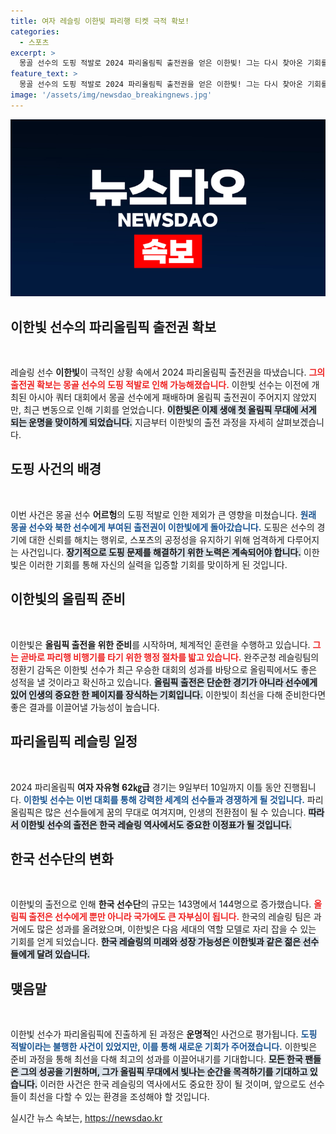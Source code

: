 ```yaml
---
title: 여자 레슬링 이한빛 파리행 티켓 극적 확보!
categories:
  - 스포츠
excerpt: >
  몽골 선수의 도핑 적발로 2024 파리올림픽 출전권을 얻은 이한빛! 그는 다시 찾아온 기회를 어떻게 활용할까? 완주군청 레슬링팀의 기대와 함께 올림픽 무대에 도전하는 그의 여정을 주목하라!
feature_text: >
  몽골 선수의 도핑 적발로 2024 파리올림픽 출전권을 얻은 이한빛! 그는 다시 찾아온 기회를 어떻게 활용할까? 완주군청 레슬링팀의 기대와 함께 올림픽 무대에 도전하는 그의 여정을 주목하라!
image: '/assets/img/newsdao_breakingnews.jpg'
---
```


<p><img src="/assets/img/newsdao_breakingnews.jpg" alt="cryptoinkorea 속보" /></p>

<h2 data-ke-size="size26">이한빛 선수의 파리올림픽 출전권 확보</h2>

<p data-ke-size="size16">&nbsp;</p>

<p>레슬링 선수 <b>이한빛</b>이 극적인 상황 속에서 2024 파리올림픽 출전권을 따냈습니다. <b><span style="color: #ee2323;">그의 출전권 확보는 몽골 선수의 도핑 적발로 인해 가능해졌습니다.</span></b> 이한빛 선수는 이전에 개최된 아시아 쿼터 대회에서 몽골 선수에게 패배하며 올림픽 출전권이 주어지지 않았지만, 최근 변동으로 인해 기회를 얻었습니다. <b><span style="background-color: #21538527;">이한빛은 이제 생애 첫 올림픽 무대에 서게 되는 운명을 맞이하게 되었습니다.</span></b> 지금부터 이한빛의 출전 과정을 자세히 살펴보겠습니다.</p>

<h2 data-ke-size="size26">도핑 사건의 배경</h2>

<p data-ke-size="size16">&nbsp;</p>

<p>이번 사건은 몽골 선수 <b>어르헝</b>의 도핑 적발로 인한 제외가 큰 영향을 미쳤습니다. <b><span style="color: #1a5490;">원래 몽골 선수와 북한 선수에게 부여된 출전권이 이한빛에게 돌아갔습니다.</span></b> 도핑은 선수의 경기에 대한 신뢰를 해치는 행위로, 스포츠의 공정성을 유지하기 위해 엄격하게 다루어지는 사건입니다. <b><span style="background-color: #21538527;">장기적으로 도핑 문제를 해결하기 위한 노력은 계속되어야 합니다.</span></b> 이한빛은 이러한 기회를 통해 자신의 실력을 입증할 기회를 맞이하게 된 것입니다.</p>

<h2 data-ke-size="size26">이한빛의 올림픽 준비</h2>

<p data-ke-size="size16">&nbsp;</p>

<p>이한빛은 <b>올림픽 출전을 위한 준비</b>를 시작하며, 체계적인 훈련을 수행하고 있습니다. <b><span style="color: #ee2323;">그는 곧바로 파리행 비행기를 타기 위한 행정 절차를 밟고 있습니다.</span></b> 완주군청 레슬링팀의 정환기 감독은 이한빛 선수가 최근 우승한 대회의 성과를 바탕으로 올림픽에서도 좋은 성적을 낼 것이라고 확신하고 있습니다. <b><span style="background-color: #21538527;">올림픽 출전은 단순한 경기가 아니라 선수에게 있어 인생의 중요한 한 페이지를 장식하는 기회입니다.</span></b> 이한빛이 최선을 다해 준비한다면 좋은 결과를 이끌어낼 가능성이 높습니다.</p>

<h2 data-ke-size="size26">파리올림픽 레슬링 일정</h2>

<p data-ke-size="size16">&nbsp;</p>

<p>2024 파리올림픽 <b>여자 자유형 62㎏급</b> 경기는 9일부터 10일까지 이틀 동안 진행됩니다. <b><span style="color: #1a5490;">이한빛 선수는 이번 대회를 통해 강력한 세계의 선수들과 경쟁하게 될 것입니다.</span></b> 파리올림픽은 많은 선수들에게 꿈의 무대로 여겨지며, 인생의 전환점이 될 수 있습니다. <b><span style="background-color: #21538527;">따라서 이한빛 선수의 출전은 한국 레슬링 역사에서도 중요한 이정표가 될 것입니다.</span></b></p>

<h2 data-ke-size="size26">한국 선수단의 변화</h2>

<p data-ke-size="size16">&nbsp;</p>

<p>이한빛의 출전으로 인해 <b>한국 선수단</b>의 규모는 143명에서 144명으로 증가했습니다. <b><span style="color: #ee2323;">올림픽 출전은 선수에게 뿐만 아니라 국가에도 큰 자부심이 됩니다.</span></b> 한국의 레슬링 팀은 과거에도 많은 성과를 올려왔으며, 이한빛은 다음 세대의 역할 모델로 자리 잡을 수 있는 기회를 얻게 되었습니다. <b><span style="background-color: #21538527;">한국 레슬링의 미래와 성장 가능성은 이한빛과 같은 젊은 선수들에게 달려 있습니다.</span></b></p>

<h2 data-ke-size="size26">맺음말</h2>

<p data-ke-size="size16">&nbsp;</p>

<p>이한빛 선수가 파리올림픽에 진출하게 된 과정은 <b>운명적</b>인 사건으로 평가됩니다. <b><span style="color: #1a5490;">도핑 적발이라는 불행한 사건이 있었지만, 이를 통해 새로운 기회가 주어졌습니다.</span></b> 이한빛은 준비 과정을 통해 최선을 다해 최고의 성과를 이끌어내기를 기대합니다. <b><span style="background-color: #21538527;">모든 한국 팬들은 그의 성공을 기원하며, 그가 올림픽 무대에서 빛나는 순간을 목격하기를 기대하고 있습니다.</span></b> 이러한 사건은 한국 레슬링의 역사에서도 중요한 장이 될 것이며, 앞으로도 선수들이 최선을 다할 수 있는 환경을 조성해야 할 것입니다.</p>
실시간 뉴스 속보는, <a href="https://newsdao.kr" rel="dofollow">https://newsdao.kr</a>


